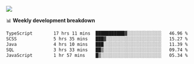![](https://github-readme-stats-v2-three.vercel.app/api/top-langs/?username=akshayxml&theme=dark&hide_border=true&include_all_commits=true&count_private=true&layout=compact&size_weight=0.5&count_weight=0.5&hide=Jupyter%20Notebook%2Cobjective-c%2Cmakefile%2Cc%2Chtml%2Ccss%2Cscss&langs_count=6&exclude_repo=github-readme-stats-v2)

📊 **Weekly development breakdown**
<!--START_SECTION:waka-->

```txt
TypeScript        17 hrs 11 mins  ███████████▓░░░░░░░░░░░░░   46.96 %
SCSS              5 hrs 35 mins   ███▓░░░░░░░░░░░░░░░░░░░░░   15.27 %
Java              4 hrs 10 mins   ███░░░░░░░░░░░░░░░░░░░░░░   11.39 %
SQL               3 hrs 33 mins   ██▒░░░░░░░░░░░░░░░░░░░░░░   09.74 %
JavaScript        1 hr 57 mins    █▒░░░░░░░░░░░░░░░░░░░░░░░   05.34 %
```

<!--END_SECTION:waka-->
